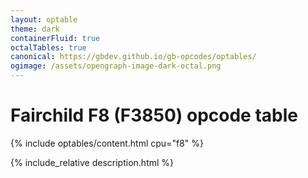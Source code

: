 ```yaml
---
layout: optable
theme: dark
containerFluid: true
octalTables: true
canonical: https://gbdev.github.io/gb-opcodes/optables/
ogimage: /assets/opengraph-image-dark-octal.png
---
```


<h1>Fairchild F8 (F3850) opcode table<!-- (<a href="{{ "/Opcodes.json" | relative_url }}">JSON</a>)--></h1>

{% include optables/content.html cpu="f8" %}

{% include_relative description.html %}
